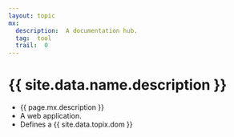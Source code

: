 ```yaml
---
layout: topic
mx:
  description:  A documentation hub.
  tag:  tool
  trail:  0
---
```


# {{ site.data.name.description }}
- {{ page.mx.description }}
- A web application.
- Defines a {{ site.data.topix.dom }}

